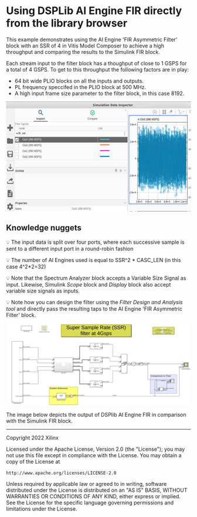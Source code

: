 # Using DSPLib AI Engine FIR directly from the library browser

This example demonstrates using the AI Engine 'FIR Asymmetric Filter' block with an SSR of 4 in Vitis Model Composer to achieve a high throughput and comparing the results to the Simulink FIR block.

Each stream input to the filter block has a thoughput of close to 1 GSPS for a total of 4 GSPS. To get to this throughput the following factors are in play:

* 64 bit wide PLIO blocks on all the inputs and outputs.
* PL frequency speccifed in the PLIO block at 500 MHz.
* A high input frame size parameter to the filter block, in this case 8192. 

<img height="300" src="./Images/throughput.png">


## Knowledge nuggets

:bulb:  The input data is split over four ports, where each successive sample is sent to a different input port in a round-robin fashion

:bulb: The number of AI Engines used is equal to SSR^2 * CASC_LEN (in this case 4^2*2=32)

:bulb: Note that the Spectrum Analyzer block accepts a Variable Size Signal as input. Likewise, Simulink *Scope* block and *Display* block also accept variable size signals as inputs.

:bulb: Note how you can design the filter using the *Filter Design and Analysis tool* and directly pass the resulting taps to the AI Engine 'FIR Asymmetric Filter' block. 

![](Images/screen_shot.png)

The image below depicts the output of DSPlib AI Engine FIR in comparison with the Simulink FIR block.


------------
Copyright 2022 Xilinx

Licensed under the Apache License, Version 2.0 (the "License");
you may not use this file except in compliance with the License.
You may obtain a copy of the License at

    http://www.apache.org/licenses/LICENSE-2.0

Unless required by applicable law or agreed to in writing, software
distributed under the License is distributed on an "AS IS" BASIS,
WITHOUT WARRANTIES OR CONDITIONS OF ANY KIND, either express or implied.
See the License for the specific language governing permissions and
limitations under the License.
